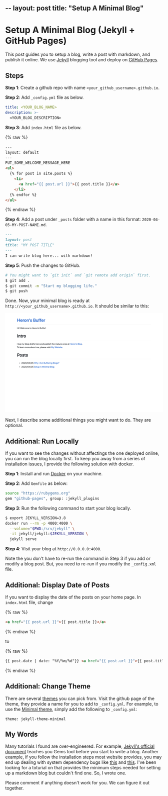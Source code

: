 --
layout: post
title: "Setup A Minimal Blog"
---

# Setup A Minimal Blog (Jekyll + GitHub Pages)

This post guides you to setup a blog, write a post with markdown, and publish it online. We
use [Jekyll](https://jekyllrb.com/) blogging tool and deploy on [GitHub Pages](https://pages.github.com/).

## Steps

__Step 1__: Create a github repo with name `<your_github_username>.github.io`.

__Step 2__: Add `_config.yml` file as below.

```yml
title: <YOUR_BLOG_NAME>
description: >-
  <YOUR_BLOG_DESCRIPTION>
```

__Step 3__: Add `index.html` file as below.

{% raw  %}
```html
---
layout: default
---
PUT_SOME_WELCOME_MESSAGE_HERE
<ul>
  {% for post in site.posts %}
    <li>
      <a href="{{ post.url }}">{{ post.title }}</a> 
    </li>
  {% endfor %}
</ul>
```
{% endraw  %}

__Step 4__: Add a post under `_posts` folder with a name in this format:
`2020-04-05-MY-POST-NAME.md`. 

```md
---
layout: post
title: "MY POST TITLE"
---
I can write blog here... with markdown!
```

__Step 5__: Push the changes to GitHub.

```bash
# You might want to `git init` and `git remote add origin` first.
$ git add .
$ git commit -m "Start my blogging life."
$ git push
```

Done. Now, your minimal blog is ready at
`http://<your_github_username>.github.io`. It should be similar to this:

![Mini Blog Demo](/assets/2020-04-05-mini-blog.png)

Next, I describe some additional things you might want to do. They are optional.

## Additional: Run Locally

If you want to see the changes without affectings the one deployed online, you
can run the blog locally first. To keep you away from a series of installation
issues, I provide the following solution with docker.

__Step 1__: Install and run [Docker](https://docs.docker.com/get-docker/) on your
machine.

__Step 2__: Add `Gemfile` as below:

```bash
source "https://rubygems.org"
gem "github-pages", group: :jekyll_plugins
```

__Step 3__: Run the following command to start your blog locally.

```bash
$ export JEKYLL_VERSION=3.8
docker run --rm -p 4000:4000 \
  --volume="$PWD:/srv/jekyll" \
  -it jekyll/jekyll:$JEKYLL_VERSION \
  jekyll serve
```

__Step 4__: Visit your blog at `http://0.0.0.0:4000`.

Note the you don't have to re-run the command in Step 3 if you add or modify a
blog post. But, you need to re-run if you modify the `_config.xml` file.

## Additional: Display Date of Posts

If you want to display the date of the posts on your home page. In `index.html`
file, change

{% raw  %}
```html
<a href="{{ post.url }}">{{ post.title }}</a>
```
{% endraw %}

to

{% raw  %}
```html
{{ post.date | date: "%Y/%m/%d"}} <a href="{{ post.url }}">{{ post.title }}</a> 
```
{% endraw %}

## Additional: Change Theme

There are several [themes](https://pages.github.com/themes/) you can pick from.
Visit the github page of the theme, they provide a name for you to add to
`_config.yml`. For example, to use the [Minimal
theme](https://github.com/pages-themes/minimal), simply add the following to
`_config.yml`:

```
theme: jekyll-theme-minimal
```

## My Words

Many tutorials I found are over-engineered. For example, [Jekyll's official
document](https://jekyllrb.com/docs/ruby-101/) teaches you Gems tool before you
start to write a blog. Another example, if you follow the installation steps most
website provides, you may end up dealing with system dependency bugs like
[this](https://github.com/jekyll/jekyll/issues/7274#issuecomment-425069689)
and
[this](https://stackoverflow.com/questions/18599889/error-while-executing-gem-gemfilepermissionerror). I've been looking for a toturial on that provides the minimum steps needed for setting up a markdown blog but couldn't find one. So, I wrote one.

Please comment if anything doesn't work for you. We can figure it out together.
